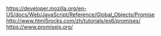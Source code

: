 <https://developer.mozilla.org/en-US/docs/Web/JavaScript/Reference/Global_Objects/Promise><http://www.html5rocks.com/zh/tutorials/es6/promises/><https://www.promisejs.org/>
